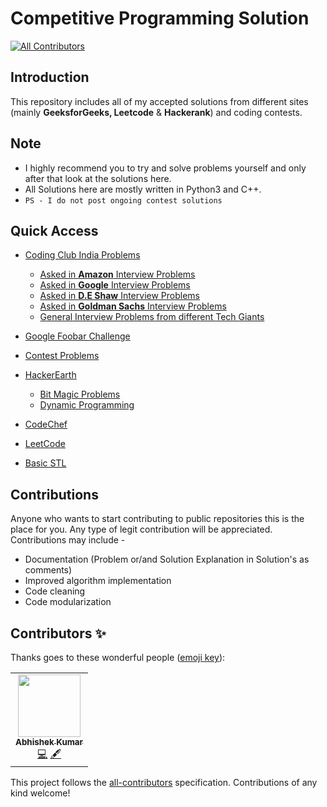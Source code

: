 # Competitive Programming Solution
<!-- ALL-CONTRIBUTORS-BADGE:START - Do not remove or modify this section -->
[![All Contributors](https://img.shields.io/badge/all_contributors-1-orange.svg?style=flat-square)](#contributors-)
<!-- ALL-CONTRIBUTORS-BADGE:END -->

## Introduction
This repository includes all of my accepted solutions from different sites (mainly **GeeksforGeeks, Leetcode** & **Hackerank**) and coding contests.

## Note
* I highly recommend you to try and solve problems yourself and only after that look at the solutions here.
* All Solutions here are mostly written in Python3 and C++.
* `PS - I do not post ongoing contest solutions`

## Quick Access
* [Coding Club India Problems](https://github.com/AbhiSaphire/Competitive-Programming-Solutions/tree/master/Coding%20Club%20India)
  * [Asked in **Amazon** Interview Problems](https://github.com/AbhiSaphire/Competitive-Programming-Solutions/tree/master/Coding%20Club%20India/Asked%20Amazon%20Interview%20Questions)
  * [Asked in **Google** Interview Problems](https://github.com/AbhiSaphire/Competitive-Programming-Solutions/tree/master/Coding%20Club%20India/Asked%20Google%20Interview%20Questions)
  * [Asked in **D.E Shaw** Interview Problems](https://github.com/AbhiSaphire/Competitive-Programming-Solutions/tree/master/Coding%20Club%20India/Asked%20D-E%20SHAW%20Interview%20Questions)
  * [Asked in **Goldman Sachs** Interview Problems](https://github.com/AbhiSaphire/Competitive-Programming-Solutions/tree/master/Coding%20Club%20India/Asked%20Goldman%20Sach%20Interview%20Questions)
  * [General Interview Problems from different Tech Giants](https://github.com/AbhiSaphire/Competitive-Programming-Solutions/tree/master/Coding%20Club%20India/Interview%20Questions)
  
* [Google Foobar Challenge](https://github.com/AbhiSaphire/Competitive-Programming-Solutions/tree/master/Google-Foobar-Challenge)

* [Contest Problems](https://github.com/AbhiSaphire/Competitive-Programming-Solutions/tree/master/Contest)

* [HackerEarth](https://github.com/AbhiSaphire/Competitive-Programming-Solutions/tree/master/HackerEarth)
  * [Bit Magic Problems](https://github.com/AbhiSaphire/Competitive-Programming-Solutions/tree/master/HackerEarth/BitManipulation)
  * [Dynamic Programming](https://github.com/AbhiSaphire/Competitive-Programming-Solutions/tree/master/HackerEarth/DynamicProgramming)
  
* [CodeChef](https://github.com/AbhiSaphire/Competitive-Programming-Solutions/tree/master/CodeChef)

* [LeetCode](https://github.com/AbhiSaphire/Competitive-Programming-Solutions/tree/master/LeetCode)

* [Basic STL](https://github.com/AbhiSaphire/Competitive-Programming-Solutions/tree/master/STL)

## Contributions
Anyone who wants to start contributing to public repositories this is the place for you. Any type of legit contribution will be appreciated. Contributions may include - 
* Documentation (Problem or/and Solution Explanation in Solution's as comments)
* Improved algorithm implementation
* Code cleaning
* Code modularization

## Contributors ✨

Thanks goes to these wonderful people ([emoji key](https://allcontributors.org/docs/en/emoji-key)):

<!-- ALL-CONTRIBUTORS-LIST:START - Do not remove or modify this section -->
<!-- prettier-ignore-start -->
<!-- markdownlint-disable -->
<table>
  <tr>
    <td align="center"><a href="https://abhisaphire.github.io"><img src="https://avatars3.githubusercontent.com/u/43245214?v=4" width="100px;" alt=""/><br /><sub><b>Abhishek Kumar</b></sub></a><br /><a href="https://github.com/AbhiSaphire/Competitive-Programming-Solutions/commits?author=AbhiSaphire" title="Code">💻</a> <a href="#content-AbhiSaphire" title="Content">🖋</a></td>
  </tr>
</table>

<!-- markdownlint-enable -->
<!-- prettier-ignore-end -->
<!-- ALL-CONTRIBUTORS-LIST:END -->

This project follows the [all-contributors](https://github.com/all-contributors/all-contributors) specification. Contributions of any kind welcome!
